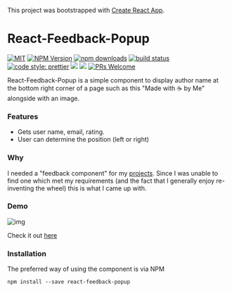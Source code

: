 This project was bootstrapped with [Create React App](https://github.com/facebook/create-react-app).

# React-Feedback-Popup

[![MIT](https://img.shields.io/npm/l/react-made-by.svg?style=flat-square)](https://github.com/ya332/react-made-by/blob/master/LICENSE)
[![NPM Version](https://img.shields.io/npm/v/react-made-by.svg?style=flat-square)](https://www.npmjs.com/package/react-made-by)
[![npm downloads](https://img.shields.io/npm/dm/react-made-by.svg?style=flat-square)](https://www.npmjs.com/package/react-made-by)
[![build status](https://travis-ci.org/ya332/react-made-by.svg?branch=master)](https://travis-ci.org/ya332/react-made-by)
[![code style: prettier](https://img.shields.io/badge/code_style-prettier-ff69b4.svg?style=flat-square)](https://github.com/prettier/prettier)
<a href="https://codeclimate.com/github/ya332/react-made-by/maintainability"><img src="https://api.codeclimate.com/v1/badges/b9edb2810b02bb845d20/maintainability" /></a>
<a href="https://codeclimate.com/github/ya332/react-made-by/test_coverage"><img src="https://api.codeclimate.com/v1/badges/b9edb2810b02bb845d20/test_coverage" /></a>
[![PRs Welcome](https://img.shields.io/badge/PRs-welcome-green.svg)](https://github.com/ya332/react-made-by/blob/master/CONTRIBUTING.md)

React-Feedback-Popup is a simple component to display author name at the bottom right corner of a page such as this "Made with ☕ by Me" alongside with an image.

### Features

- Gets user name, email, rating.
- User can determine the position (left or right)

### Why

I needed a "feedback component" for my [projects](http://ya332.github.io#projects). Since I was unable to find one which met my requirements (and the fact that I generally enjoy re-inventing the wheel) this is what I came up with.

### Demo

![img](./assets/demo.png)

Check it out [here]()

### Installation

The preferred way of using the component is via NPM

```
npm install --save react-feedback-popup
```